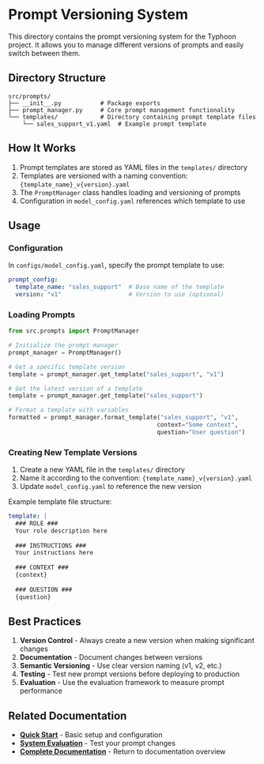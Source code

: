 # Prompt Versioning System

This directory contains the prompt versioning system for the Typhoon project. It allows you to manage different versions of prompts and easily switch between them.

## Directory Structure

```
src/prompts/
├── __init__.py           # Package exports
├── prompt_manager.py     # Core prompt management functionality
└── templates/            # Directory containing prompt template files
    └── sales_support_v1.yaml  # Example prompt template
```

## How It Works

1. Prompt templates are stored as YAML files in the `templates/` directory
2. Templates are versioned with a naming convention: `{template_name}_v{version}.yaml`
3. The `PromptManager` class handles loading and versioning of prompts
4. Configuration in `model_config.yaml` references which template to use

## Usage

### Configuration

In `configs/model_config.yaml`, specify the prompt template to use:

```yaml
prompt_config:
  template_name: "sales_support"  # Base name of the template
  version: "v1"                   # Version to use (optional)
```

### Loading Prompts

```python
from src.prompts import PromptManager

# Initialize the prompt manager
prompt_manager = PromptManager()

# Get a specific template version
template = prompt_manager.get_template("sales_support", "v1")

# Get the latest version of a template
template = prompt_manager.get_template("sales_support")

# Format a template with variables
formatted = prompt_manager.format_template("sales_support", "v1", 
                                          context="Some context", 
                                          question="User question")
```

### Creating New Template Versions

1. Create a new YAML file in the `templates/` directory
2. Name it according to the convention: `{template_name}_v{version}.yaml`
3. Update `model_config.yaml` to reference the new version

Example template file structure:

```yaml
template: |
  ### ROLE ###
  Your role description here
  
  ### INSTRUCTIONS ###
  Your instructions here
  
  ### CONTEXT ###
  {context}
  
  ### QUESTION ###
  {question}
```

## Best Practices

1. **Version Control** - Always create a new version when making significant changes
2. **Documentation** - Document changes between versions
3. **Semantic Versioning** - Use clear version naming (v1, v2, etc.)
4. **Testing** - Test new prompt versions before deploying to production
5. **Evaluation** - Use the evaluation framework to measure prompt performance

## Related Documentation

- **[Quick Start](quickstart.md)** - Basic setup and configuration
- **[System Evaluation](evaluation.md)** - Test your prompt changes  
- **[Complete Documentation](README.md)** - Return to documentation overview
